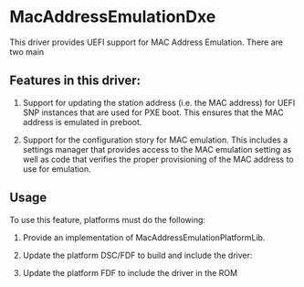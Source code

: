 # MacAddressEmulationDxe

This driver provides UEFI support for MAC Address Emulation. There are two main

## Features in this driver:

1. Support for updating the station address (i.e. the MAC address) for UEFI SNP
instances that are used for PXE boot.  This ensures that the MAC address is
emulated in preboot.

2. Support for the configuration story for MAC emulation.  This includes a
settings manager that provides access to the MAC emulation setting as well as
code that verifies the proper provisioning of the MAC address to use for
emulation.

##  Usage

To use this feature, platforms must do the following:

1. Provide an implementation of MacAddressEmulationPlatformLib.

2. Update the platform DSC/FDF to build and include the driver:

3. Update the platform FDF to include the driver in the ROM


